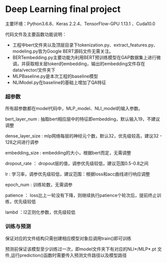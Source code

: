 # Deep Learning final project

主要环境：Python3.6.8、Keras 2.2.4、TensorFlow-GPU 1.13.1 、Cuda10.0

代码文件及主要函数功能说明：

- 工程中bert文件夹以及顶层目录下tokenization.py、extract_features.py、modeling.py皆为Google BERT源码文件无需关注。
- BERTembedding.py主要功能为利用BERT预训练模型在GAP数据集上进行微调，并获取相关层token的embedding，输出的embedding文件存在data/vector/文件夹下
- MLPBaseline.py是本次工程的baseline模型
- NLIModel.py在baseline的基础上增加了QA特征

### 超参数

所有超参数都在model代码中，MLP_model、NLI_model的输入参数。

bert_layer_num : 抽取bert相应层中的特征即embedding，默认输入19，不建议调整

dense_layer_size : mlp网络每层的神经元个数，默认32，优先级较高，建议32 - 128之间进行调参

embedding_size : embedding的大小，根据bert而定，无需调整

dropout_rate ： dropout层的值，调参优先级较低，建议范围0.5-0.8之间

lr : 学习率，调参优先级较低，建议范围：根据loss和acc曲线进行响应调整

epoch_num :  训练轮数，无需调参

patience ： loss比上一轮没有下降，则继续执行patience个轮次后，提前终止训练，优先级较低

lambd ：l2正则化参数，优先级较低

### 训练与预测

保证对应的文件结构只需创建相应模型对象后调用train()即可训练

预测前保证该模型至少训练过一次，即model文件夹下有对应的NLI\*/MLP\*.pt 文件,运行prediction()函数时需要传入预测文件路径以及模型路径

